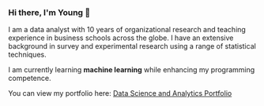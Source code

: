 ### Hi there, I'm Young 👋

I am a data analyst with 10 years of organizational research and teaching experience in business schools across the globe. I have an extensive background in survey and experimental research using a range of statistical techniques. 

I am currently learning **machine learning** while enhancing my programming competence.

You can view my portfolio here: [Data Science and Analytics Portfolio](https://bloonsinthesky.github.io/)
